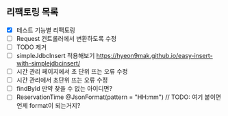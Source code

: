 ## 리팩토링 목록
- [x] 테스트 기능별 리팩토링
- [ ] Request 컨트롤러에서 변환하도록 수정
- [ ] TODO 제거
- [ ] simpleJdbcInsert 적용해보기 https://hyeon9mak.github.io/easy-insert-with-simplejdbcinsert/
- [ ] 시간 관리 페이지에서 초 단위 뜨는 오류 수정
- [ ] 시간 관리에서 초단위 뜨는 오류 수정
- [ ] findById 만약 찾을 수 없는 아이디면?
- [ ] ReservationTime  @JsonFormat(pattern = "HH:mm") // TODO: 여기 붙이면 언제 format이 되는거지?

